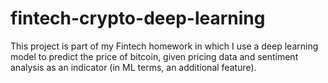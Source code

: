# fintech-crypto-deep-learning
This project is part of my Fintech homework in which I use a deep learning model to predict the price of bitcoin, given pricing data and sentiment analysis as an indicator (in ML terms, an additional feature).
